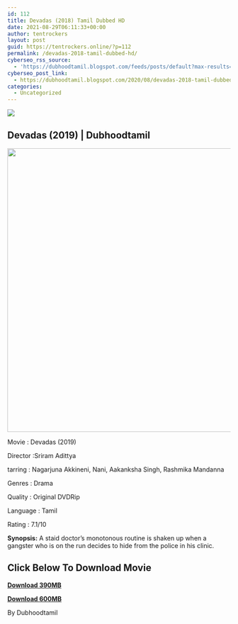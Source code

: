 ```yaml
---
id: 112
title: Devadas (2018) Tamil Dubbed HD
date: 2021-08-29T06:11:33+00:00
author: tentrockers
layout: post
guid: https://tentrockers.online/?p=112
permalink: /devadas-2018-tamil-dubbed-hd/
cyberseo_rss_source:
  - 'https://dubhoodtamil.blogspot.com/feeds/posts/default?max-results=150&start-index=151'
cyberseo_post_link:
  - https://dubhoodtamil.blogspot.com/2020/08/devadas-2018-tamil-dubbed-hd.html
categories:
  - Uncategorized
---
```

<div class="media_block">
  <img src="https://1.bp.blogspot.com/-kM9lZ2_U5Z0/X0J-cX7u24I/AAAAAAAABD4/z58vVkufRBwv9IP9NKN3VB2RJu1LOv6FgCLcBGAsYHQ/s72-c/images%2B%252834%2529.jpeg" class="media_thumbnail" />
</div>

## Devadas (2019) | Dubhoodtamil

<div class="separator">
  <a href="https://1.bp.blogspot.com/-kM9lZ2_U5Z0/X0J-cX7u24I/AAAAAAAABD4/z58vVkufRBwv9IP9NKN3VB2RJu1LOv6FgCLcBGAsYHQ/s692/images%2B%252834%2529.jpeg"><img border="0" data-original-height="692" data-original-width="443" height="640" src="https://1.bp.blogspot.com/-kM9lZ2_U5Z0/X0J-cX7u24I/AAAAAAAABD4/z58vVkufRBwv9IP9NKN3VB2RJu1LOv6FgCLcBGAsYHQ/s640/images%2B%252834%2529.jpeg" /></a>
</div>

Movie : Devadas (2019)

Director :Sriram Adittya&nbsp;

tarring	<span></span>: <span></span>Nagarjuna Akkineni, Nani, Aakanksha Singh, Rashmika Mandanna

Genres	<span></span>: Drama&nbsp;

Quality	<span></span>: Original DVDRip&nbsp;

Language : <span></span>Tamil&nbsp;

Rating	<span></span>:	<span></span>7.1/10&nbsp;

**Synopsis:** A staid doctor&#8217;s monotonous routine is shaken up when a gangster who is on the run decides to hide from the police in his clinic.

## **<span>Click Below To Download Movie</span>**

**<span><a href="https://oncehelp.com/Devadas-1" target="_blank" rel="noopener">Download 390MB</a></span>**

**<span><a href="https://oncehelp.com/Devadas-2" target="_blank" rel="noopener">Download 600MB</a></span>**

By Dubhoodtamil
